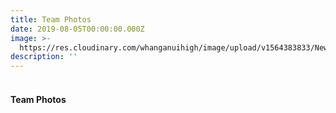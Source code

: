 ```yaml
---
title: Team Photos
date: 2019-08-05T00:00:00.000Z
image: >-
  https://res.cloudinary.com/whanganuihigh/image/upload/v1564383833/News/Team_Photo_times.jpg
description: ''
---
```


<h4><br />Team Photos</h4>

